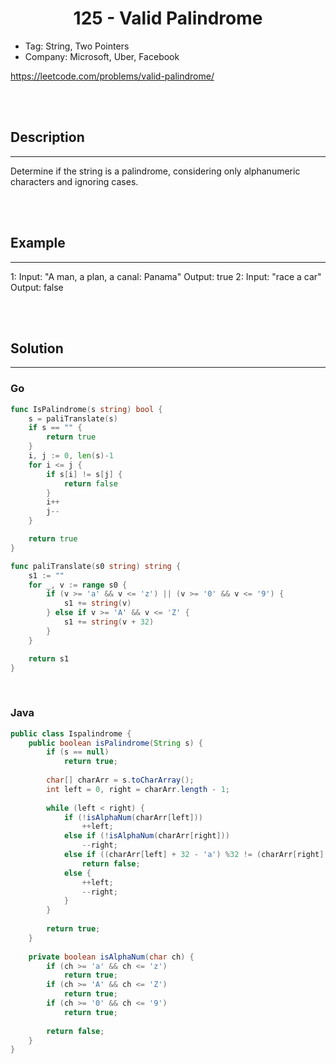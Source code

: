 # <center>125 - Valid Palindrome</center> 


* Tag: String, Two Pointers
* Company: Microsoft, Uber, Facebook

https://leetcode.com/problems/valid-palindrome/

<br></br>



## Description
----
Determine if the string is a palindrome, considering only alphanumeric characters and ignoring cases.

<br></br>



## Example
----
1: Input: "A man, a plan, a canal: Panama" Output: true
2: Input: "race a car" Output: false

<br></br>



## Solution
----
### Go
```go
func IsPalindrome(s string) bool {
	s = paliTranslate(s)
	if s == "" {
		return true
	}
	i, j := 0, len(s)-1
	for i <= j {
		if s[i] != s[j] {
			return false
		}
		i++
		j--
	}

	return true
}

func paliTranslate(s0 string) string {
	s1 := ""
	for _, v := range s0 {
		if (v >= 'a' && v <= 'z') || (v >= '0' && v <= '9') {
			s1 += string(v)
		} else if v >= 'A' && v <= 'Z' {
			s1 += string(v + 32)
		}
	}

	return s1
}
```

<br>


### Java
```java
public class Ispalindrome {
	public boolean isPalindrome(String s) {
        if (s == null)
            return true;
        
        char[] charArr = s.toCharArray();
        int left = 0, right = charArr.length - 1;
        
        while (left < right) {
            if (!isAlphaNum(charArr[left]))
            	++left;
            else if (!isAlphaNum(charArr[right]))
            	--right;
            else if ((charArr[left] + 32 - 'a') %32 != (charArr[right] + 32 - 'a') % 32)
            	return false;
            else {
                ++left;
                --right;
            }
        }
        
        return true;
    }
    
    private boolean isAlphaNum(char ch) {
        if (ch >= 'a' && ch <= 'z')
        	return true;
        if (ch >= 'A' && ch <= 'Z')
        	return true;
        if (ch >= '0' && ch <= '9') 
        	return true;
        
        return false;
    }
}
```